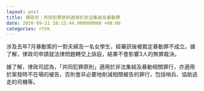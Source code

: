 ```yaml
---
layout: post
title: 律政司：共同犯罪原則適用於非法集結及暴動罪
date: 2020-09-21 18:15:44.000000000 +08:00
categories: rthk
---
```


涉及去年7月暴動案的一對夫婦及一名女學生，經審訊後被裁定暴動罪不成立。據了解，律政司申請就法律問題轉交上訴庭，結果不會影響3人的無罪裁決。

據了解，律政司認為，「共同犯罪原則」適用於非法集結及暴動相關罪行，亦適用於案發時不在場的被告，否則會非必要地削減相關被告的罪行，包括哨兵、協助逃走的司機等。
